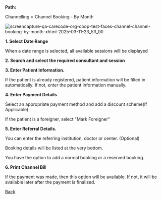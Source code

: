 **Path:**

Channelling > Channel Booking - By Month

![screencapture-qa-carecode-org-coop-test-faces-channel-channel-booking-by-month-xhtml-2025-03-11-23_53_00](https://github.com/user-attachments/assets/1fff69eb-60d4-43f8-9700-3e71a2b4b1ad)

**1. Select Date Range**

When a date range is selected, all available sessions will be displayed

**2. Search and select the required consultant and session**

**3. Enter Patient Information.**

If the patient is already registered, patient information will be filled in automatically. If not, enter the patient information manually.

**4. Enter Payment Details**

Select an appropriate payment method and add a discount scheme(If Applicable).

If the patient is a foreigner, select "Mark Foreigner"

**5. Enter Referral Details.**

You can enter the referring institution, doctor or center. (Optional)

Booking details will be listed at the very bottom.

You have the option to add a normal booking or a reserved booking.

**6. Print Channel Bill**

If the payment was made, then this option will be available. If not, it will be available later after the payment is finalized.

[Back](https://github.com/hmislk/hmis/wiki/Medical-Appointment-Channelling-Moudule)